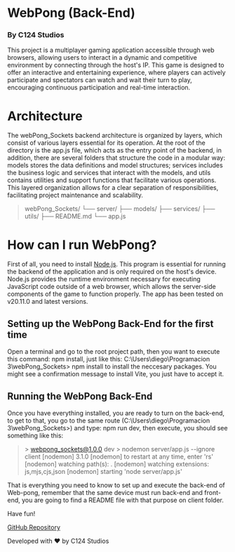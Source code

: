 #  WebPong (Back-End)

###  By C124 Studios

  

This project is a multiplayer gaming application accessible through web browsers, allowing users to interact in a dynamic and competitive environment by connecting through the host's IP. This game is designed to offer an interactive and entertaining experience, where players can actively participate and spectators can watch and wait their turn to play, encouraging continuous participation and real-time interaction.


#  Architecture
The webPong_Sockets backend architecture is organized by layers, which consist of various layers essential for its operation. At the root of the directory is the app.js file, which acts as the entry point of the backend, in addition, there are several folders that structure the code in a modular way: models stores the data definitions and model structures; services includes the business logic and services that interact with the models, and utils contains utilities and support functions that facilitate various operations. This layered organization allows for a clear separation of responsibilities, facilitating project maintenance and scalability.

>webPong_Sockets/
└── server/
    ├── models/
    ├── services/
    ├── utils/
    ├── README.md 
    └── app.js


#  How can I run WebPong?

First of all, you need to install [Node.js](https://nodejs.org/en/download/package-manager/current). This program is essential for running the backend of the application and is only required on the host's device. Node.js provides the runtime environment necessary for executing JavaScript code outside of a web browser, which allows the server-side components of the game to function properly. The app has been tested on v20.11.0 and latest versions.

  
  

##  Setting up the WebPong Back-End for the first time

  

Open a terminal and go to the root project path, then you want to execute this command: npm install, just like this: C:\Users\diego\Programacion 3\webPong_Sockets> npm install to install the neccesary packages.
You might see a confirmation message to install Vite, you just have to accept it.

  

##  Running the WebPong Back-End

  

Once you have everything installed, you are ready to turn on the back-end, to get to that, you go to the same route (C:\Users\diego\Programacion 3\webPong_Sockets>) and type: npm run dev, then execute, you should see something like this:

>\> webpong_sockets@1.0.0 dev
>\> nodemon server/app.js --ignore client
[nodemon] 3.1.0
[nodemon] to restart at any time, enter 'rs'
[nodemon] watching path(s): .
[nodemon] watching extensions: js,mjs,cjs,json
[nodemon] starting 'node server/app.js'

  

That is everything you need to know to set up and execute the back-end of Web-pong, remember that the same device must run back-end and front-end, you are going to find a README file with that purpose on client folder.

  

Have fun!
  

[GitHub Repository](https://github.com/Steven-Leon-007/webPong_Sockets)

  

Developed with ❤ by C124 Studios